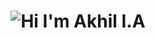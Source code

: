 <h1 align="center">
  <img alt="Hi I'm Akhil I.A" title="Hi" src="http://readme-typing-svg.herokuapp.com?color=%2335CD75&size=30&lines=Hi%2C+I'm+Akhil+I.A&center=true">
</h1>

